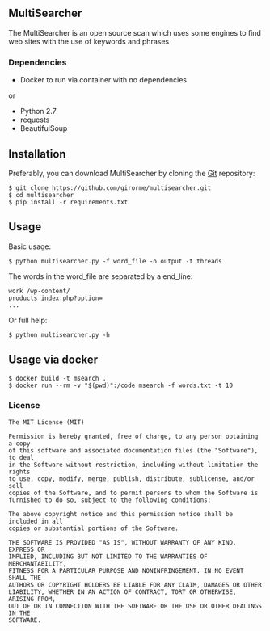 MultiSearcher
---

The MultiSearcher is an open source scan which uses some engines
to find web sites with the use of keywords and phrases

### Dependencies
* Docker to run via container with no dependencies

or 

* Python 2.7
* requests
* BeautifulSoup

Installation
----

Preferably, you can download MultiSearcher by cloning the [Git](https://github.com/proclnas/multisearcher) repository:

```
$ git clone https://github.com/girorme/multisearcher.git 
$ cd multisearcher
$ pip install -r requirements.txt
```

Usage
----

Basic usage:
```
$ python multisearcher.py -f word_file -o output -t threads
```
	
The words in the word_file are separated by a end_line:

```
work /wp-content/
products index.php?option=
...
```

Or full help:
```
$ python multisearcher.py -h
```

Usage via docker
----
```
$ docker build -t msearch .
$ docker run --rm -v "$(pwd)":/code msearch -f words.txt -t 10
```

### License
```
The MIT License (MIT)

Permission is hereby granted, free of charge, to any person obtaining a copy
of this software and associated documentation files (the "Software"), to deal
in the Software without restriction, including without limitation the rights
to use, copy, modify, merge, publish, distribute, sublicense, and/or sell
copies of the Software, and to permit persons to whom the Software is
furnished to do so, subject to the following conditions:

The above copyright notice and this permission notice shall be included in all
copies or substantial portions of the Software.

THE SOFTWARE IS PROVIDED "AS IS", WITHOUT WARRANTY OF ANY KIND, EXPRESS OR
IMPLIED, INCLUDING BUT NOT LIMITED TO THE WARRANTIES OF MERCHANTABILITY,
FITNESS FOR A PARTICULAR PURPOSE AND NONINFRINGEMENT. IN NO EVENT SHALL THE
AUTHORS OR COPYRIGHT HOLDERS BE LIABLE FOR ANY CLAIM, DAMAGES OR OTHER
LIABILITY, WHETHER IN AN ACTION OF CONTRACT, TORT OR OTHERWISE, ARISING FROM,
OUT OF OR IN CONNECTION WITH THE SOFTWARE OR THE USE OR OTHER DEALINGS IN THE
SOFTWARE.
```

